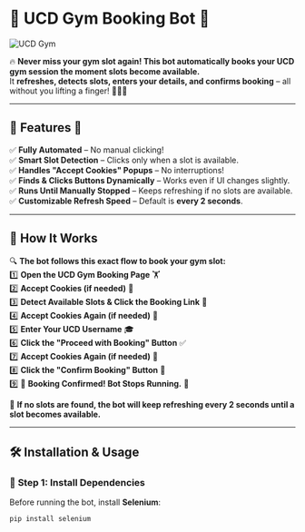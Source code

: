 # 🎯 **UCD Gym Booking Bot** 🚀  
![UCD Gym](https://www.ucd.ie/healthaffairs/t4media/UCD_Logo.png)  

🔥 **Never miss your gym slot again! This bot automatically books your UCD gym session the moment slots become available.**  
It **refreshes, detects slots, enters your details, and confirms booking** – all without you lifting a finger! 🏋️‍♂️💨  

---

## 🎨 **Features** 🎨  
✅ **Fully Automated** – No manual clicking!  
✅ **Smart Slot Detection** – Clicks only when a slot is available.  
✅ **Handles "Accept Cookies" Popups** – No interruptions!  
✅ **Finds & Clicks Buttons Dynamically** – Works even if UI changes slightly.  
✅ **Runs Until Manually Stopped** – Keeps refreshing if no slots are available.  
✅ **Customizable Refresh Speed** – Default is **every 2 seconds**.  

---

## 📌 **How It Works**  
🔍 **The bot follows this exact flow to book your gym slot:**  
1️⃣ **Open the UCD Gym Booking Page** 🏋️  
2️⃣ **Accept Cookies (if needed)** 🍪  
3️⃣ **Detect Available Slots & Click the Booking Link** 🔗  
4️⃣ **Accept Cookies Again (if needed)** 🍪  
5️⃣ **Enter Your UCD Username** 🎓  
6️⃣ **Click the "Proceed with Booking" Button** ✅  
7️⃣ **Accept Cookies Again (if needed)** 🍪  
8️⃣ **Click the "Confirm Booking" Button** 🎯  
9️⃣ 🎉 **Booking Confirmed! Bot Stops Running.** 🎊  

🚀 **If no slots are found, the bot will keep refreshing every 2 seconds until a slot becomes available.**  

---

## 🛠️ **Installation & Usage**  
### 🔹 **Step 1: Install Dependencies**  
Before running the bot, install **Selenium**:  
```sh
pip install selenium
